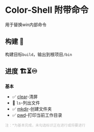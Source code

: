 # Color-Shell 附带命令

用于替换win内部命令

## 构建 🔨

构建目标`build`，输出到根项目`/bin`

## 进度 🏗️⏳♾️

**基本**

- ✅ [clear](clear/README.md)-清屏
- 🔲 `ls`-列出文件
- ✅ [mkdir](mkdir/README.md)-创建文件夹
- ✅ [pwd](pwd/README.md)-打印当前工作目录

<small style="color:rgba(128,128,128,0.5)">注：*为基本完成，未勾选标识正在进行或将要进行</small>

